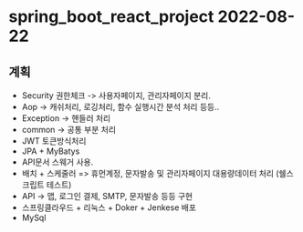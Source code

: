 # spring_boot_react_project 2022-08-22

## 계획
- Security 권한체크 -> 사용자페이지, 관리자페이지 분리.
- Aop -> 캐쉬처리, 로깅처리, 함수 실행시간 분석 처리 등등..
- Exception -> 핸들러 처리
- common -> 공통 부분 처리
- JWT 토큰방식처리
- JPA + MyBatys 
- API문서 스웨거 사용.
- 배치 + 스케줄러 => 휴먼계정, 문자발송 및 관리자페이지 대용량데이터 처리 (쉘스크립트 테스트)
- API -> 맵, 로그인 결제, SMTP, 문자발송 등등 구현
- 스프링클라우드 + 리눅스 + Doker + Jenkese 배포
- MySql

